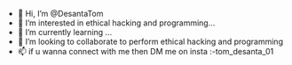 - 👋 Hi, I’m @DesantaTom
- 👀 I’m interested in ethical hacking and programming...
- 🌱 I’m currently learning ...
- 💞️ I’m looking to collaborate to perform ethical hacking and programming
- 📫 if u wanna connect with me then DM me on insta :-tom_desanta_01

<!---
DesantaTom/DesantaTom is a ✨ special ✨ repository because its `README.md` (this file) appears on your GitHub profile.
You can click the Preview link to take a look at your changes.
--->

